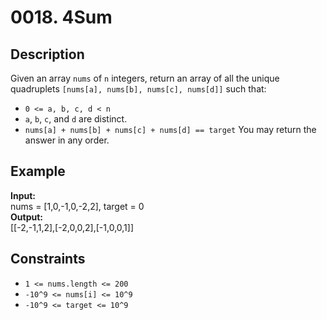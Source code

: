 # 0018. 4Sum

## Description

Given an array `nums` of `n` integers, return an array of all the unique quadruplets `[nums[a], nums[b], nums[c], nums[d]]` such that:

- `0 <= a, b, c, d < n`
- `a`, `b`, `c`, and `d` are distinct.
- `nums[a] + nums[b] + nums[c] + nums[d] == target`
You may return the answer in any order.

## Example

**Input:**  
nums = [1,0,-1,0,-2,2], target = 0
<br>
**Output:**
<br>
[[-2,-1,1,2],[-2,0,0,2],[-1,0,0,1]]

## Constraints

- `1 <= nums.length <= 200`
- `-10^9 <= nums[i] <= 10^9`
- `-10^9 <= target <= 10^9` 
